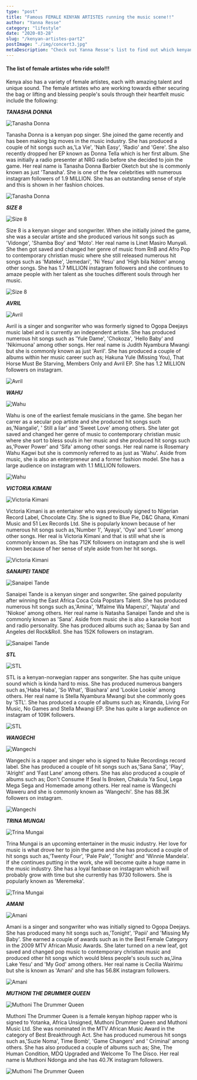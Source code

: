```yaml
---
type: "post"
title: "Famous FEMALE KENYAN ARTISTES running the music scene!!"
author: "Yanna Resse"
category: "lifestyle"
date: "2020-03-28"
slug: "/kenyan-artistes-part2"
postImage: "./img/concert3.jpg"
metaDescription: "Check out Yanna Resse's list to find out which kenyan celebrities run the game."
---
```


#### The list of female artistes who ride solo!!!

Kenya also has a variety of female artistes, each with amazing talent and unique sound. The female artistes who are working towards either securing the bag or lifting and blessing people's souls through their heartfelt music include the following:

_**TANASHA DONNA**_

![Tanasha Donna](./img/tanasha1.jpg)

Tanasha Donna is a kenyan pop singer. She joined the game recently and has been making big moves in the music industry. She has produced a couple of hit songs such as,'La Vie', 'Nah Easy', 'Radio' and 'Gere'. She also recently dropped her EP known as Donna Tella which is her first album. She was initially a radio presenter at NRG radio before she decided to join the game. Her real name is Tanasha Donna Barbier Oketch but she is commonly known as just 'Tanasha'. She is one of the few celebrities with numerous instagram followers of 1.9 MILLION. She has an outstanding sense of style and this is shown in her fashion choices.

![Tanasha Donna](./img/tanasha2.jpg)

_**SIZE 8**_

![Size 8](./img/size82.jpg)

Size 8 is a kenyan singer and songwriter. When she initially joined the game, she was a secular artiste and she produced various hit songs such as 'Vidonge', 'Shamba Boy' and 'Moto'. Her real name is Linet Masiro Munyali. She then got saved and changed her genre of music from RnB and Afro Pop to contemporary christian music where she still released numerous hit songs such as 'Mateke', 'Jemedari', 'Ni Yesu' and 'High bila Ndom' among other songs. She has 1.7 MILLION instagram followers and she continues to amaze people with her talent as she touches different souls through her music.

![Size 8](./img/size81.jpg)

_**AVRIL**_

![Avril](./img/avril1.jpg)

Avril is a singer and songwriter who was formerly signed to Ogopa Deejays music label and is currently an independent artiste. She has produced numerous hit songs such as 'Yule Dame', 'Chokoza', 'Hello Baby' and 'Nikimuona' among other songs. Her real name is Judith Nyambura Mwangi but she is commonly known as just 'Avril'. She has produced a couple of albums within her music career such as; Hakuna Yule (Missing You), That Horse Must Be Starving, Members Only and Avril EP. She has 1.2 MILLION followers on instagram.

![Avril](./img/avril2.jpg)

_**WAHU**_

![Wahu](./img/wahu1.jpg)

Wahu is one of the earliest female musicians in the game. She began her carrer as a secular pop artiste and she produced hit songs such as,'Niangalie', ' Still a liar' and 'Sweet Love' among others. She later got saved and changed her genre of music to contemporary christian music where she sort to bless souls in her music and she produced hit songs such as,'Power Power' and 'Sifa' among other songs. Her real name is Rosemary Wahu Kagwi but she is commonly referred to as just as 'Wahu'. Aside from music, she is also an enterpreneur and a former fashion model. She has a large audience on instagram with 1.1 MILLION followers.

![Wahu](./img/wahu2.jpg)

_**VICTORIA KIMANI**_

![Victoria Kimani](./img/kimani1.jpg)

Victoria Kimani is an entertainer who was previously signed to Nigerian Record Label, Chocolate City. She is signed to Blue Pie, D&C Ghana, Kimani Music and 51 Lex Records Ltd. She is popularly known because of her numerous hit songs such as,'Number 1', 'Ayaya', 'Oya' and 'Lover' among other songs. Her real is Victoria Kimani and that is still what she is commonly known as. She has 712K followers on instagram and she is well known because of her sense of style aside from her hit songs.

![Victoria Kimani](./img/kimani2.jpg)

_**SANAIPEI TANDE**_

![Sanaipei Tande](./img/sana1.jpg)

Sanaipei Tande is a kenyan singer and songwriter. She gained popularity after winning the East Africa Coca Cola Popstars Talent. She has produced numerous hit songs such as,'Amina', 'Mfalme Wa Mapenzi', 'Najuta' and 'Niokoe' among others. Her real name is Natasha Sanaipei Tande and she is commonly known as 'Sana'. Aside from music she is also a karaoke host and radio personality. She has produced albums such as; Sanaa by San and Angeles del Rock&Roll. She has 152K followers on instagram.

![Sanaipei Tande](./img/sana2.jpg)

_**STL**_

![STL](./img/stl1.jpg)

STL is a kenyan-norwegian rapper ans songwriter. She has quite unique sound which is kinda hard to miss. She has produced numerous bangers such as,'Haba Haba', 'So What', 'Biashara' and 'Lookie Lookie' among others. Her real name is Stella Nyambura Mwangi but she commonly goes by 'STL'. She has produced a couple of albums such as; Kinanda, Living For Music, No Games and Stella Mwangi EP. She has quite a large audience on instagram of 109K followers.

![STL](./img/stl2.jpg)

_**WANGECHI**_

![Wangechi](./img/wangechi3.jpg)

Wangechi is a rapper and singer who is signed to Nuke Recordings record label. She has produced a couple of hit songs such as,'Sana Sana', 'Play', 'Alright' and 'Fast Lane' among others. She has also produced a couple of albums such as; Don't Consume If Seal Is Broken, Chakula Ya Soul, Lega Mega Sega and Homemade among others. Her real name is Wangechi Waweru and she is commonly known as 'Wangechi'. She has 88.3K followers on instagram.

![Wangechi](./img/wangechi2.jpg)

_**TRINA MUNGAI**_

![Trina Mungai](./img/trina1.jpg)

Trina Mungai is an upcoming entertainer in the music industry. Her love for music is what drove her to join the game and she has produced a couple of hit songs such as,'Twenty Four', 'Pale Pale', 'Tonight' and 'Winnie Mandela'. If she continues putting in the work, she will become quite a huge name in the music industry. She has a loyal fanbase on instagram which will probably grow with time but she currently has 9730 followers. She is popularly known as 'Meremeka'.

![Trina Mungai](./img/trina2.jpg)

_**AMANI**_

![Amani](./img/amani1.jpg)

Amani is a singer and songwriter who was initially signed to Ogopa Deejays. She has produced many hit songs such as,'Tonight', 'Papii' and 'Missing My Baby'. She earned a couple of awards such as in the Best Female Category in the 2009 MTV African Music Awards. She later turned on a new leaf, got saved and changed pop music to contemporary christian music and produced other hit songs which would bless people's souls such as,'Jina Lake Yesu' and 'My God' among others. Her real name is Cecilia Wairimu but she is known as 'Amani' and she has 56.8K instagram followers.

![Amani](./img/amani2.jpg)

_**MUTHONI THE DRUMMER QUEEN**_

![Muthoni The Drummer Queen](./img/muthoni1.jpg)

Muthoni The Drummer Queen is a female kenyan hiphop rapper who is signed to Yotanka, Africa Unsigned, Muthoni Drummer Queen and Muthoni Music Ltd. She was nominated in the MTV African Music Award in the category of Best Breakthrough Act. She has produced numerous hit songs such as,'Suzie Noma', Time Bomb', 'Game Changers' and ' Criminal' among others. She has also produced a couple of albums such as; She, The Human Condition, MDQ Upgraded and Welcome To The Disco. Her real name is Muthoni Ndonga and she has 40.7K instagram followers.

![Muthoni The Drummer Queen](./img/muthoni2.jpg)
